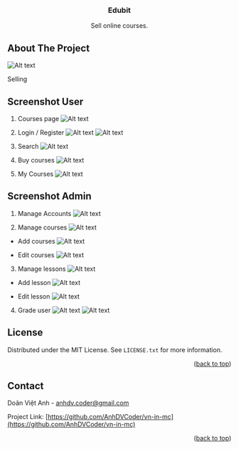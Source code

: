 <!-- Improved compatibility of back to top link: See: https://github.com/othneildrew/Best-README-Template/pull/73 -->
<a id="readme-top"></a>
<!-- PROJECT LOGO -->
<br />
<div align="center">
  <a href="https://github.com/AnhDVCoder/vn-in-mc"></a>

<h3 align="center">Edubit</h3>

  <p align="center">
    Sell online courses.
    <br/>
  </p>
</div>


<!-- ABOUT THE PROJECT -->
## About The Project

![Alt text](images/demo-bot-place.gif)

Selling

## Screenshot User
1. Courses page
![Alt text](images/demo/courses.png)

2. Login / Register
![Alt text](images/demo/login.png)
![Alt text](images/demo/register.png)

3. Search
![Alt text](images/demo/search.png)

4. Buy courses
![Alt text](images/demo/buy-courses.png)

5. My Courses
![Alt text](images/demo/bought-courses.png)

## Screenshot Admin
1. Manage Accounts
![Alt text](images/demo/AD_manage-account.png)

2. Manage courses
![Alt text](images/demo/AD_courses.png)

- Add courses
![Alt text](images/demo/AD_add-courses.png)

- Edit courses
![Alt text](images/demo/AD_edit-courses.png)

3. Manage lessons
![Alt text](images/demo/AD_lesson.png)

- Add lesson
![Alt text](images/demo/AD_add-lesson.png)

- Edit lesson
![Alt text](images/demo/AD_edit-lesson.png)

4. Grade user
![Alt text](images/demo/AD_lesson-grades.png)
![Alt text](images/demo/AD_lesson-grades-user.png)


<!-- LICENSE -->
## License

Distributed under the MIT License. See `LICENSE.txt` for more information.

<p align="right">(<a href="#readme-top">back to top</a>)</p>


<!-- CONTACT -->
## Contact

Doãn Việt Anh - anhdv.coder@gmail.com

Project Link: [https://github.com/AnhDVCoder/vn-in-mc](https://github.com/AnhDVCoder/vn-in-mc)

<p align="right">(<a href="#readme-top">back to top</a>)</p>
